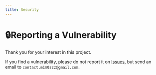 ```yaml
---
title: Security
---
```


# 🔒Reporting a Vulnerability

Thank you for your interest in this project.

If you find a vulnerability, please do not report it on [Issues](https://github.com/m1m0zzz/tremolo-ui/issues), but send an email to `contact.m1m0zzz@gmail.com`.
